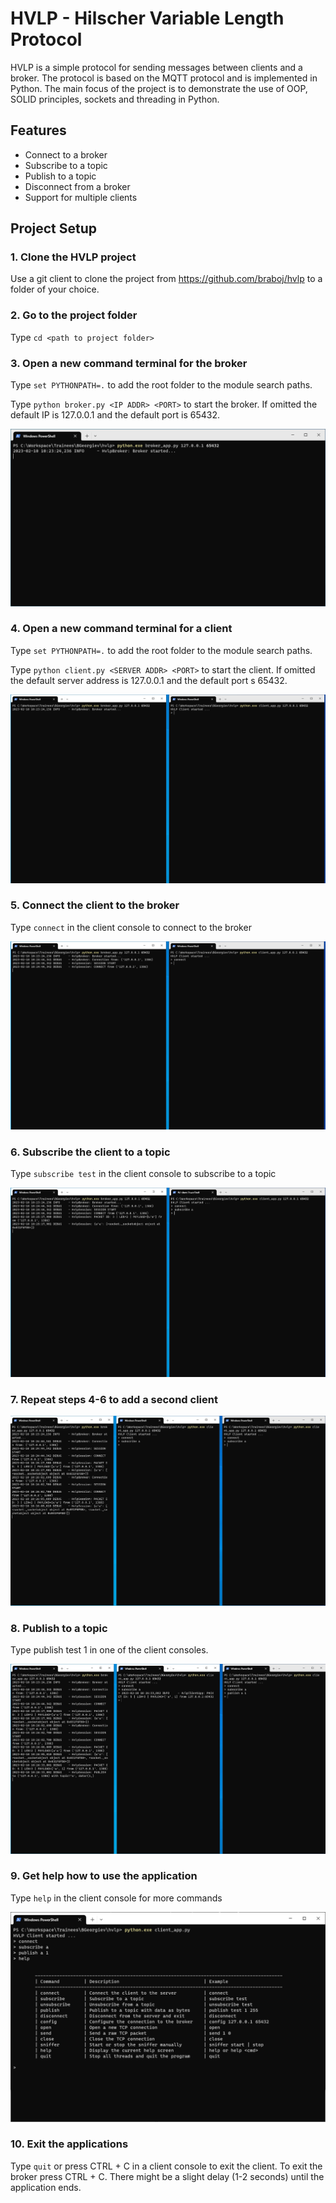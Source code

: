 # HVLP - Hilscher Variable Length Protocol

HVLP is a simple protocol for sending messages between clients and a broker. The protocol is 
based on the MQTT protocol and is implemented in Python. The main focus of the project is to
demonstrate the use of OOP, SOLID principles, sockets and threading in Python. 

## Features

- Connect to a broker
- Subscribe to a topic
- Publish to a topic
- Disconnect from a broker
- Support for multiple clients

## Project Setup

### 1. Clone the HVLP project

Use a git client to clone the project from https://github.com/braboj/hvlp to
a folder of your choice.

### 2. Go to the project folder

Type `cd <path to project folder>`

### 3. Open a new command terminal for the broker

Type `set PYTHONPATH=.` to add the root folder to the module search paths.

Type `python broker.py <IP ADDR> <PORT>` to start the broker. If omitted the default IP is 127.0.0.1 and the default port is 65432.

![img.png](assets/images/broker_start.png)

### 4. Open a new command terminal for a client

Type `set PYTHONPATH=.` to add the root folder to the module search paths.

Type `python client.py <SERVER ADDR> <PORT>` to start the client. If omitted the default server 
address is 127.0.0.1 and the default port s 65432.

![img.png](assets/images/client_start.png)

### 5. Connect the client to the broker

Type `connect` in the client console to connect to the broker

![img.png](assets/images/connect.png)

### 6. Subscribe the client to a topic

Type `subscribe test` in the client console to subscribe to a topic

![img.png](assets/images/subscribe.png)

### 7. Repeat steps 4-6 to add a second client

![img.png](assets/images/two_clients.png)

### 8. Publish to a topic

Type publish test 1 in one of the client consoles.

![img.png](assets/images/publish.png)

### 9. Get help how to use the application

Type `help` in the client console for more commands

![img.png](assets/images/help.png)

### 10. Exit the applications

Type `quit` or press CTRL + C in a client console to exit the client. To exit the broker press 
CTRL + C. There might be a slight delay (1-2 seconds) until the application ends.

 

